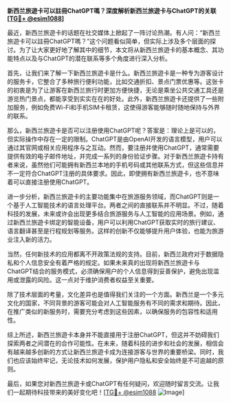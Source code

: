 **新西兰旅遊卡可以註冊ChatGPT嗎？深度解析新西兰旅遊卡与ChatGPT的关联[[TG💪+ @esim1088](https://t.me/s/esim1088)]**

最近，新西兰旅遊卡的话题在社交媒体上掀起了一阵讨论热潮。有人问：“新西兰旅遊卡可以註冊ChatGPT嗎？”这个问题看似简单，但实际上涉及多个层面的探讨。为了让大家更好地了解其中的细节，本文将从新西兰旅遊卡的基本概念、其功能特点以及与ChatGPT的潜在联系等多个角度进行深入分析。

首先，让我们来了解一下新西兰旅遊卡是什么。新西兰旅遊卡是一种专为游客设计的服务卡，它整合了多种旅行便利功能，比如交通折扣、景点门票优惠等。这张卡的初衷是为了让游客在新西兰旅行时更加方便快捷，无论是乘坐公共交通工具还是游览热门景点，都能享受到实实在在的好处。此外，新西兰旅遊卡还提供了一些附加服务，例如免费Wi-Fi和手机SIM卡租赁，这使得游客能够随时随地保持与外界的联系。

那么，新西兰旅遊卡是否可以注册使用ChatGPT呢？答案是：理论上是可以的，但实际操作中存在一定的限制。ChatGPT是由OpenAI开发的语言模型，用户可以通过其官网或相关应用程序与之互动。然而，要注册并使用ChatGPT，通常需要提供有效的电子邮件地址，并完成一系列的身份验证步骤。对于新西兰旅遊卡持有者来说，虽然他们可能拥有新西兰本地的手机号码或其他联系方式，但这些信息并不一定符合ChatGPT注册的具体要求。因此，即使拥有新西兰旅遊卡，也不意味着可以直接注册使用ChatGPT。

进一步分析，新西兰旅遊卡的主要功能集中在旅游服务领域，而ChatGPT则是一个基于人工智能技术的语言处理平台。两者之间的直接联系并不明显。不过，随着科技的发展，未来或许会出现更多结合旅游服务与人工智能的应用场景。例如，通过新西兰旅遊卡绑定的智能设备，用户可以利用ChatGPT获取实时的旅行建议、语言翻译甚至是行程规划等服务。这样的创新不仅能够提升用户体验，也能为旅游业注入新的活力。

当然，任何新技术的应用都离不开政策法规的支持。目前，新西兰政府对于数据隐私和个人信息安全有着严格的规定。如果未来真的出现将新西兰旅遊卡与ChatGPT结合的服务模式，必须确保用户的个人信息得到妥善保护，避免出现滥用或泄露的风险。这一点对于维护消费者权益至关重要。

除了技术层面的考量，文化差异也是值得我们关注的一个方面。新西兰是一个多元文化的国家，不同背景的游客可能会对人工智能服务有不同的需求和期待。因此，在推广类似的新服务时，需要充分考虑到这些因素，以确保服务的包容性和适用性。

综上所述，新西兰旅遊卡本身并不能直接用于注册ChatGPT，但这并不妨碍我们探索两者之间潜在的合作可能性。在未来，随着科技的进步和社会的发展，相信会有越来越多创新的方式让新西兰旅遊卡成为连接游客与世界的重要桥梁。同时，我们也应该始终牢记，无论技术如何发展，保护用户隐私和安全始终是不可逾越的原则。

最后，如果您对新西兰旅遊卡或ChatGPT有任何疑问，欢迎随时留言交流。让我们一起期待科技带来的美好变化吧！[[TG💪+ @esim1088](https://t.me/s/esim1088) ![Image](https://i.postimg.cc/4NQfJmqS/Snipaste-2025-05-13-00-14-12.png)]